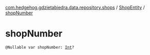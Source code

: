 [com.hedgehog.gdzietabiedra.data.repository.shops](../index.md) / [ShopEntity](index.md) / [shopNumber](./shop-number.md)

# shopNumber

`@Nullable var shopNumber: `[`Int`](https://kotlinlang.org/api/latest/jvm/stdlib/kotlin/-int/index.html)`?`